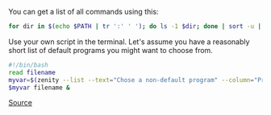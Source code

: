 You can get a list of all commands using this:

```bash
for dir in $(echo $PATH | tr ':' ' '); do ls -1 $dir; done | sort -u | fzf
```

Use your own script in the terminal. Let's assume you have a reasonably short list of default programs you might want to choose from.

```bash
#!/bin/bash
read filename
myvar=$(zenity --list --text="Chose a non-default program" --column="Programs" firefox gedit)
$myvar filename &
```
[Source](https://askubuntu.com/a/244857)
